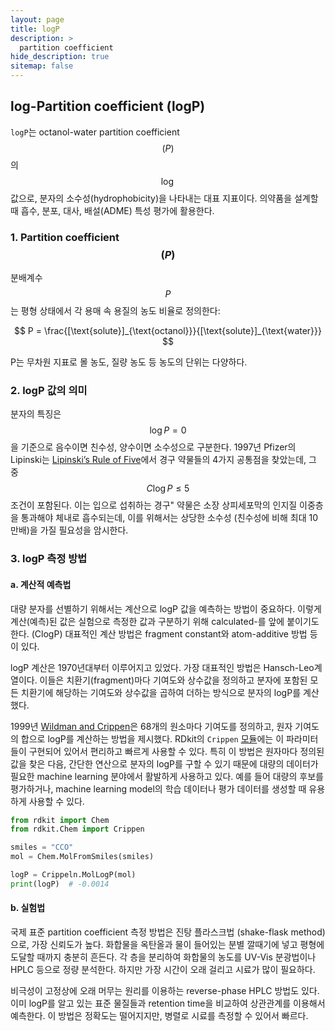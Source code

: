 ```yaml
---
layout: page
title: logP
description: >
  partition coefficient
hide_description: true
sitemap: false
---
```

## log-Partition coefficient (logP)

`logP`는 octanol-water partition coefficient $$(P)$$의 $$\log$$값으로, 분자의 소수성(hydrophobicity)을 나타내는 대표 지표이다. 의약품을 설계할 때 흡수, 분포, 대사, 배설(ADME) 특성 평가에 활용한다.

### 1. Partition coefficient $$(P)$$
분배계수 $$P$$는 평형 상태에서 각 용매 속 용질의 농도 비율로 정의한다:

$$
P = \frac{[\text{solute}]_{\text{octanol}}}{[\text{solute}]_{\text{water}}}
$$

P는 무차원 지표로 몰 농도, 질량 농도 등 농도의 단위는 다양하다.

### 2. logP 값의 의미
분자의 특징은 $$\log P=0$$을 기준으로 음수이면 친수성, 양수이면 소수성으로 구분한다. 1997년 Pfizer의 Lipinski는 [Lipinski’s Rule of Five](https://doi.org/10.1016/S0169-409X(96)00423-1)에서 경구 약물들의 4가지 공통점을 찾았는데, 그 중 $$C\log P\le 5$$ 조건이 포함된다. 이는 입으로 섭취하는 경구" 약물은 소장 상피세포막의 인지질 이중층을 통과해야 체내로 흡수되는데, 이를 위해서는 상당한 소수성 (친수성에 비해 최대 10만배)을 가질 필요성을 암시한다.

### 3. logP 측정 방법

#### a. 계산적 예측법
대량 분자를 선별하기 위해서는 계산으로 logP 값을 예측하는 방법이 중요하다. 이렇게 계산(예측)된 값은 실험으로 측정한 값과 구분하기 위해 calculated-를 앞에 붙이기도 한다. (ClogP) 대표적인 계산 방법은 fragment constant와 atom-additive 방법 등이 있다.

logP 계산은 1970년대부터 이루어지고 있었다. 가장 대표적인 방법은 Hansch-Leo계열이다. 이들은 치환기(fragment)마다 기여도와 상수값을 정의하고 분자에 포함된 모든 치환기에 해당하는 기여도와 상수값을 곱하여 더하는 방식으로 분자의 logP를 계산했다.

1999년 [Wildman and Crippen](https://pubs.acs.org/doi/10.1021/ci990307l)은 68개의 원소마다 기여도를 정의하고, 원자 기여도의 합으로 logP를 계산하는 방법을 제시했다. RDkit의 `Crippen` [모듈](https://www.rdkit.org/docs/source/rdkit.Chem.Crippen.html)에는 이 파라미터들이 구현되어 있어서 편리하고 빠르게 사용할 수 있다. 특히 이 방법은 원자마다 정의된 값을 찾은 다음, 간단한 연산으로 분자의 logP를 구할 수 있기 때문에 대량의 데이터가 필요한 machine learning 분야에서 활발하게 사용하고 있다. 예를 들어 대량의 후보를 평가하거나, machine learning model의 학습 데이터나 평가 데이터를 생성할 때 유용하게 사용할 수 있다.

```python
from rdkit import Chem
from rdkit.Chem import Crippen

smiles = "CCO"
mol = Chem.MolFromSmiles(smiles)

logP = Crippeln.MolLogP(mol)
print(logP)  # -0.0014
```

#### b. 실험법
국제 표준 partition coefficient 측정 방법은 진탕 플라스크법 (shake-flask method)으로, 가장 신뢰도가 높다. 화합물을 옥탄올과 물이 들어있는 분별 깔때기에 넣고 평형에 도달할 때까지 충분히 흔든다. 각 층을 분리하여 화합물의 농도를 UV-Vis 분광법이나 HPLC 등으로 정량 분석한다. 하지만 가장 시간이 오래 걸리고 시료가 많이 필요하다.

비극성이 고정상에 오래 머무는 원리를 이용하는 reverse-phase HPLC 방법도 있다. 이미 logP를 알고 있는 표준 물질들과 retention time을 비교하여 상관관계를 이용해서 예측한다. 이 방법은 정확도는 떨어지지만, 병렬로 시료를 측정할 수 있어서 빠르다.